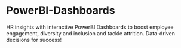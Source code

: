 # PowerBI-Dashboards
 HR insights with interactive PowerBI Dashboards to boost employee engagement, diversity and inclusion and tackle attrition. Data-driven decisions for success!
